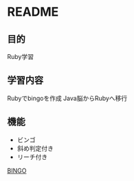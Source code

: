 # README

## 目的
Ruby学習

## 学習内容
Rubyでbingoを作成
Java脳からRubyへ移行

## 機能
- ビンゴ
- 斜め判定付き
- リーチ付き


[BINGO](/bingo.rb)


